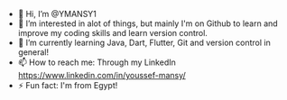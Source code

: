 - 👋 Hi, I’m @YMANSY1
- 👀 I’m interested in alot of things, but mainly I'm on Github to learn and improve my coding skills and learn version control.
- 🌱 I’m currently learning Java, Dart, Flutter, Git and version control in general!
- 📫 How to reach me: Through my LinkedIn https://www.linkedin.com/in/youssef-mansy/
- ⚡ Fun fact: I'm from Egypt!

<!---
YMANSY1/YMANSY1 is a ✨ special ✨ repository because its `README.md` (this file) appears on your GitHub profile.
You can click the Preview link to take a look at your changes.
--->
